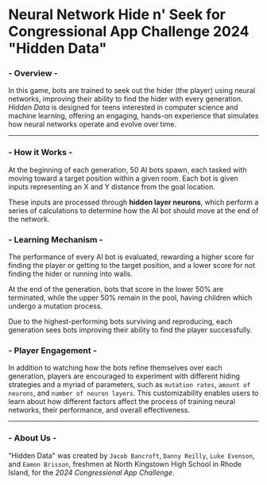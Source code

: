 # Neural Network Hide n' Seek for Congressional App Challenge 2024 "Hidden Data"


### - Overview -
In this game, bots are trained to seek out the hider (the player) using neural networks, improving their ability to find the hider with every generation. *Hidden Data* is designed for teens interested in computer science and machine learning, offering an engaging, hands-on experience that simulates how neural networks operate and evolve over time.
<hr>

### - How it Works -
At the beginning of each generation, 50 AI bots spawn, each tasked with moving toward a target position within a given room. Each bot is given inputs representing an X and Y distance from the goal location. 

These inputs are processed through **hidden layer neurons**, which perform a series of calculations to determine how the AI bot should move at the end of the network.

### - Learning Mechanism -
The performance of every AI bot is evaluated, rewarding a higher score for finding the player or getting to the target position, and a lower score for not finding the hider or running into walls.

At the end of the generation, bots that score in the lower 50% are terminated, while the upper 50% remain in the pool, having children which undergo a mutation process.

Due to the highest-performing bots surviving and reproducing, each generation sees bots improving their ability to find the player successfully.

### - Player Engagement - 
In addition to watching how the bots refine themselves over each generation, players are encouraged to experiment with different hiding strategies and a myriad of parameters, such as `mutation rates`, `amount of neurons`, and `number of neuron layers`. This customizability enables users to learn about how different factors affect the process of training neural networks, their performance, and overall effectiveness. 
<hr>

### - About Us -
"Hidden Data" was created by `Jacob Bancroft`, `Danny Reilly`, `Luke Evenson`, and `Eamon Brisson`, freshmen at North Kingstown High School in Rhode Island, for the *2024 Congressional App Challenge*.

